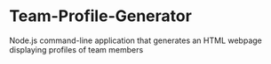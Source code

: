 # Team-Profile-Generator
Node.js command-line application that generates an HTML webpage displaying profiles of team members
